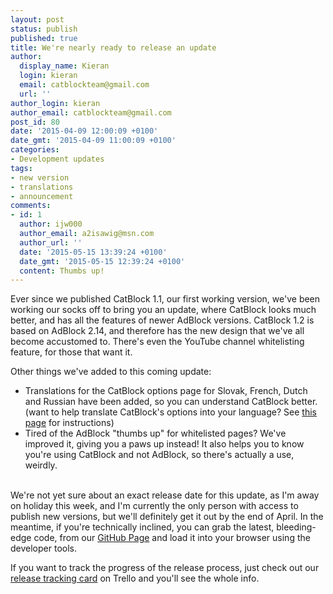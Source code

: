 ```yaml
---
layout: post
status: publish
published: true
title: We're nearly ready to release an update
author:
  display_name: Kieran
  login: kieran
  email: catblockteam@gmail.com
  url: ''
author_login: kieran
author_email: catblockteam@gmail.com
post_id: 80
date: '2015-04-09 12:00:09 +0100'
date_gmt: '2015-04-09 11:00:09 +0100'
categories:
- Development updates
tags:
- new version
- translations
- announcement
comments:
- id: 1
  author: ijw000
  author_email: a2isawig@msn.com
  author_url: ''
  date: '2015-05-15 13:39:24 +0100'
  date_gmt: '2015-05-15 12:39:24 +0100'
  content: Thumbs up!
---
```

<p>Ever since we published CatBlock 1.1, our first working version, we've been working our socks off to bring you an update, where CatBlock looks much better, and has all the features of newer AdBlock versions. CatBlock 1.2 is based on AdBlock 2.14, and therefore has the new design that we've all become accustomed to. There's even the YouTube channel whitelisting feature, for those that want it.</p>
<p>Other things we've added to this coming update:</p>
<ul>
<li>Translations for the CatBlock options page for Slovak, French, Dutch and Russian have been added, so you can understand CatBlock better. (want to help translate CatBlock's options into your language? See <a href="https://github.com/CatBlock/catblock/wiki/Translators">this page</a> for instructions)</li>
<!--more-->
<li>Tired of the AdBlock "thumbs up" for whitelisted pages? We've improved it, giving you a paws up instead! It also helps you to know you're using CatBlock and not AdBlock, so there's actually a use, weirdly.</li><br />
</ul>
<p>We're not yet sure about an exact release date for this update, as I'm away on holiday this week, and I'm currently the only person with access to publish new versions, but we'll definitely get it out by the end of April. In the meantime, if you're technically inclined, you can grab the latest, bleeding-edge code, from our <a href="https://github.com/CatBlock/catblock">GitHub Page</a> and load it into your browser using the developer tools.</p>
<p>If you want to track the progress of the release process, just check out our <a href="https://trello.com/c/HonP5i1k">release tracking card</a> on Trello and you'll see the whole info.</p>
